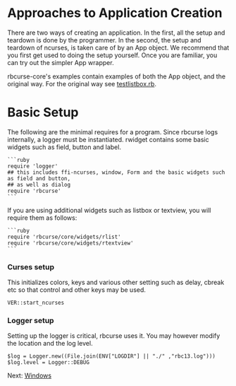 Approaches to Application Creation
==================================

There are two ways of creating an application. In the first, all the setup and teardown is done by the programmer. In the second, the setup and teardown of ncurses, is taken care of by an App object. We recommend that you first get used to doing the setup yourself. Once you are familiar, you can try out the simpler App wrapper.

rbcurse-core's examples contain examples of both the App object, and the original way. For the original way see [testlistbox.rb](https://github.com/rkumar/rbcurse-core/blob/master/examples/testlistbox.rb).

Basic Setup
===========

The following are the minimal requires for a program. Since rbcurse logs internally, a logger must be instantiated. rwidget contains some basic widgets such as field, button and label.

    ```ruby
    require 'logger'
    ## this includes ffi-ncurses, window, Form and the basic widgets such as field and button, 
    ## as well as dialog
    require 'rbcurse'
    ```

If you are using additional widgets such as listbox or textview, you will require them as follows:

    ```ruby
    require 'rbcurse/core/widgets/rlist'
    require 'rbcurse/core/widgets/rtextview'
    ```

### Curses setup

This initializes colors, keys and various other setting such as delay, cbreak etc so that control and other keys may be used.

    VER::start_ncurses  

### Logger setup

Setting up the logger is critical, rbcurse uses it. You may however modify the location
and the log level. 

    $log = Logger.new((File.join(ENV["LOGDIR"] || "./" ,"rbc13.log")))
    $log.level = Logger::DEBUG

Next: [Windows](window.md)
